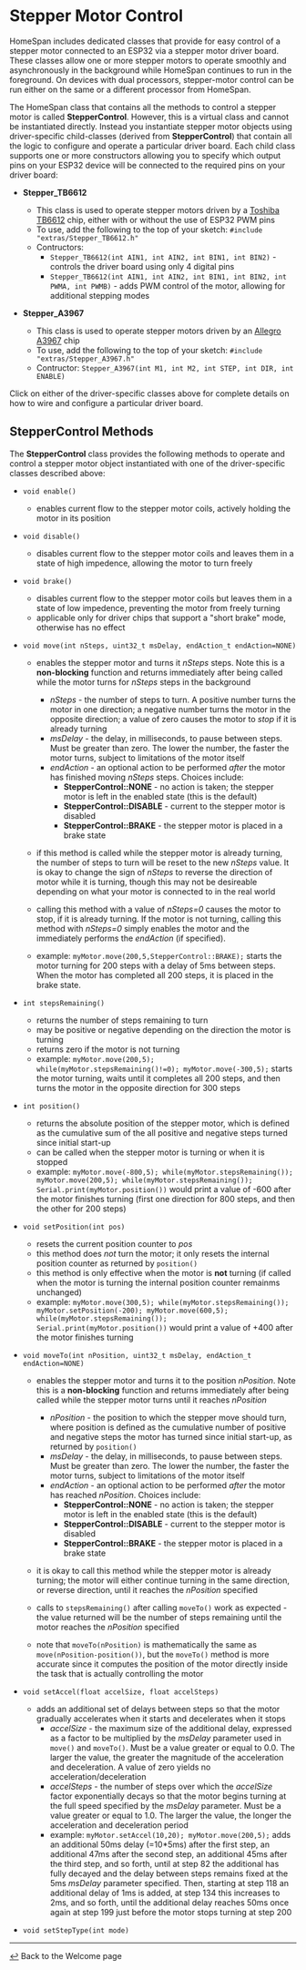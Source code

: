 # Stepper Motor Control

HomeSpan includes dedicated classes that provide for easy control of a stepper motor connected to an ESP32 via a stepper motor driver board.  These classes allow one or more stepper motors to operate smoothly and asynchronously in the background while HomeSpan continues to run in the foreground.  On devices with dual processors, stepper-motor control can be run either on the same or a different processor from HomeSpan.

The HomeSpan class that contains all the methods to control a stepper motor is called **StepperControl**.  However, this is a virtual class and cannot be instantiated directly.  Instead you instantiate stepper motor objects using driver-specific child-classes (derived from **StepperControl**) that contain all the logic to configure and operate a particular driver board.  Each child class supports one or more constructors allowing you to specify which output pins on your ESP32 device will be connected to the required pins on your driver board:

* **Stepper_TB6612**
  * This class is used to operate stepper motors driven by a [Toshiba TB6612](www.adafruit.com/product/2448) chip, either with or without the use of ESP32 PWM pins
  * To use, add the following to the top of your sketch: `#include "extras/Stepper_TB6612.h"`
  * Contructors:
    * `Stepper_TB6612(int AIN1, int AIN2, int BIN1, int BIN2)`  - controls the driver board using only 4 digital pins
    * `Stepper_TB6612(int AIN1, int AIN2, int BIN1, int BIN2, int PWMA, int PWMB)`  -  adds PWM control of the motor, allowing for additional stepping modes
   
* **Stepper_A3967**
  * This class is used to operate stepper motors driven by an [Allegro A3967](https://www.sparkfun.com/products/12779) chip
  * To use, add the following to the top of your sketch: `#include "extras/Stepper_A3967.h"`
  * Contructor: `Stepper_A3967(int M1, int M2, int STEP, int DIR, int ENABLE)`
 
Click on either of the driver-specific classes above for complete details on how to wire and configure a particular driver board.

## StepperControl Methods

The **StepperControl** class provides the following methods to operate and control a stepper motor object instantiated with one of the driver-specific classes described above:

* `void enable()`
  * enables current flow to the stepper motor coils, actively holding the motor in its position

* `void disable()`
  * disables current flow to the stepper motor coils and leaves them in a state of high impedence, allowing the motor to turn freely

* `void brake()` 
  * disables current flow to the stepper motor coils but leaves them in a state of low impedence, preventing the motor from freely turning
  * applicable only for driver chips that support a "short brake" mode, otherwise has no effect

* `void move(int nSteps, uint32_t msDelay, endAction_t endAction=NONE)`
  * enables the stepper motor and turns it *nSteps* steps.  Note this is a **non-blocking** function and returns immediately after being called while the motor turns for *nSteps* steps in the background
    
    * *nSteps* - the number of steps to turn.  A positive number turns the motor in one direction; a negative number turns the motor in the opposite direction; a value of zero causes the motor to *stop* if it is already turning
    * *msDelay* - the delay, in milliseconds, to pause between steps.  Must be greater than zero.  The lower the number, the faster the motor turns, subject to limitations of the motor itself
    * *endAction* - an optional action to be performed *after* the motor has finished moving *nSteps* steps.  Choices include:
      *  **StepperControl::NONE** - no action is taken; the stepper motor is left in the enabled state (this is the default)
      *  **StepperControl::DISABLE** - current to the stepper motor is disabled
      *  **StepperControl::BRAKE** - the stepper motor is placed in a brake state
  * if this method is called while the stepper motor is already turning, the number of steps to turn will be reset to the new *nSteps* value.  It is okay to change the sign of *nSteps* to reverse the direction of motor while it is turning, though this may not be desireable depending on what your motor is connected to in the real world
  * calling this method with a value of *nSteps=0* causes the motor to stop, if it is already turning.  If the motor is not turning, calling this method with *nSteps=0* simply enables the motor and the immediately performs the *endAction* (if specified).
  * example: `myMotor.move(200,5,StepperControl::BRAKE);` starts the motor turning for 200 steps with a delay of 5ms between steps.  When the motor has completed all 200 steps, it is placed in the brake state. 
    
* `int stepsRemaining()`
  * returns the number of steps remaining to turn
  * may be positive or negative depending on the direction the motor is turning
  * returns zero if the motor is not turning
  * example: `myMotor.move(200,5); while(myMotor.stepsRemaining()!=0); myMotor.move(-300,5);` starts the motor turning, waits until it completes all 200 steps, and then turns the motor in the opposite direction for 300 steps

* `int position()`
  * returns the absolute position of the stepper motor, which is defined as the cumulative sum of the all positive and negative steps turned since initial start-up
  * can be called when the stepper motor is turning or when it is stopped
  * example: `myMotor.move(-800,5); while(myMotor.stepsRemaining()); myMotor.move(200,5); while(myMotor.stepsRemaining()); Serial.print(myMotor.position())` would print a value of -600 after the motor finishes turning (first one direction for 800 steps, and then the other for 200 steps)
 
* `void setPosition(int pos)`
  * resets the current position counter to *pos*
  * this method does *not* turn the motor; it only resets the internal position counter as returned by `position()`
  * this method is only effective when the motor is **not** turning (if called when the motor is turning the internal position counter remainms unchanged)
  * example: `myMotor.move(300,5); while(myMotor.stepsRemaining()); myMotor.setPosition(-200); myMotor.move(600,5); while(myMotor.stepsRemaining()); Serial.print(myMotor.position())` would print a value of +400 after the motor finishes turning
    
* `void moveTo(int nPosition, uint32_t msDelay, endAction_t endAction=NONE)`
  * enables the stepper motor and turns it to the position *nPosition*.  Note this is a **non-blocking** function and returns immediately after being called while the stepper motor turns until it reaches *nPosition*
    
    * *nPosition* - the position to which the stepper move should turn, where position is defined as the cumulative number of positive and negative steps the motor has turned since initial start-up, as returned by `position()`
    * *msDelay* - the delay, in milliseconds, to pause between steps.  Must be greater than zero.  The lower the number, the faster the motor turns, subject to limitations of the motor itself
    * *endAction* - an optional action to be performed *after* the motor has reached *nPosition*.  Choices include:
      *  **StepperControl::NONE** - no action is taken; the stepper motor is left in the enabled state (this is the default)
      *  **StepperControl::DISABLE** - current to the stepper motor is disabled
      *  **StepperControl::BRAKE** - the stepper motor is placed in a brake state
  * it is okay to call this method while the stepper motor is already turning; the motor will either continue turning in the same direction, or reverse direction, until it reaches the *nPosition* specified
  * calls to `stepsRemaining()` after calling `moveTo()` work as expected - the value returned will be the number of steps remaining until the motor reaches the *nPosition* specified
  * note that `moveTo(nPosition)` is mathematically the same as `move(nPosition-position())`, but the `moveTo()` method is more accurate since it computes the position of the motor directly inside the task that is actually controlling the motor
 
* `void setAccel(float accelSize, float accelSteps)`
  * adds an additional set of delays between steps so that the motor gradually accelerates when it starts and decelerates when it stops
    * *accelSize* - the maximum size of the additional delay, expressed as a factor to be multiplied by the *msDelay* parameter used in `move()` and `moveTo()`.  Must be a value greater or equal to 0.0.  The larger the value, the greater the magnitude of the acceleration and deceleration. A value of zero yields no acceleration/deceleration
    * *accelSteps* - the number of steps over which the *accelSize* factor exponentially decays so that the motor begins turning at the full speed specified by the *msDelay* parameter.  Must be a value greater or equal to 1.0.  The larger the value, the longer the acceleration and deceleration period
    * example: `myMotor.setAccel(10,20); myMotor.move(200,5);` adds an additional 50ms delay (=10*5ms) after the first step, an additional 47ms after the second step, an additional 45ms after the third step, and so forth, until at step 82 the additional has fully decayed and the delay between steps remains fixed at the 5ms *msDelay* parameter specified.  Then, starting at step 118 an additional delay of 1ms is added, at step 134 this increases to 2ms, and so forth, until the additional delay reaches 50ms once again at step 199 just before the motor stops turning at step 200
      
* `void setStepType(int mode)` 

---

[↩️](../README.md) Back to the Welcome page
